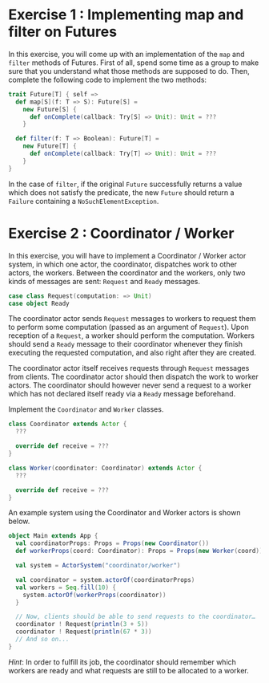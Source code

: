 # Exercise 1 : Implementing map and filter on Futures

In this exercise, you will come up with an implementation of the `map` and `filter` methods of Futures. First of all, spend some time as a group to make sure that you understand what those methods are supposed to do. Then, complete the following code to implement the two methods:

```scala
trait Future[T] { self =>
  def map[S](f: T => S): Future[S] =
    new Future[S] {
      def onComplete(callback: Try[S] => Unit): Unit = ???
    }

  def filter(f: T => Boolean): Future[T] =
    new Future[T] {
      def onComplete(callback: Try[T] => Unit): Unit = ???
    }
}
```

In the case of `filter`, if the original `Future` successfully returns a value which does not satisfy the predicate, the new `Future` should return a `Failure` containing a `NoSuchElementException`.

# Exercise 2 : Coordinator / Worker

In this exercise, you will have to implement a Coordinator / Worker actor system, in which one actor, the coordinator, dispatches work to other actors, the workers. Between the coordinator and the workers, only two kinds of messages are sent: `Request` and `Ready` messages.

```scala
case class Request(computation: => Unit)
case object Ready
```

The coordinator actor sends `Request` messages to workers to request them to perform some computation (passed as an argument of `Request`). Upon reception of a `Request`, a worker should perform the computation. Workers should send a `Ready` message to their coordinator whenever they finish executing the requested computation, and also right after they are created.

The coordinator actor itself receives requests through `Request` messages from clients. The coordinator actor should then dispatch the work to worker actors. The coordinator should however never send a request to a worker which has not declared itself ready via a `Ready` message beforehand.

Implement the `Coordinator` and `Worker` classes.

```scala
class Coordinator extends Actor {
  ???

  override def receive = ???
}

class Worker(coordinator: Coordinator) extends Actor {
  ???

  override def receive = ???
}
```

An example system using the Coordinator and Worker actors is shown below.

```scala
object Main extends App {
  val coordinatorProps: Props = Props(new Coordinator())
  def workerProps(coord: Coordinator): Props = Props(new Worker(coord))

  val system = ActorSystem("coordinator/worker")

  val coordinator = system.actorOf(coordinatorProps)
  val workers = Seq.fill(10) {
    system.actorOf(workerProps(coordinator))
  }

  // Now, clients should be able to send requests to the coordinator…
  coordinator ! Request(println(3 + 5))
  coordinator ! Request(println(67 * 3))
  // And so on...
}
```

*Hint*: In order to fulfill its job, the coordinator should remember which workers are ready and what requests are still to be allocated to a worker.
